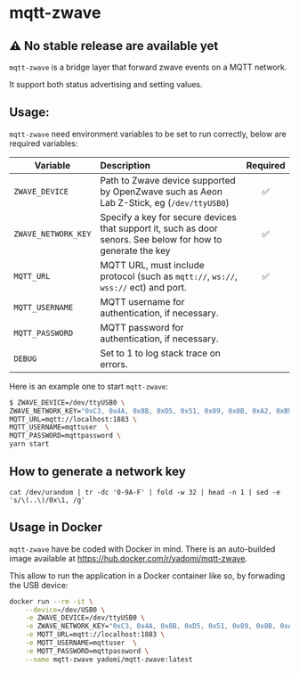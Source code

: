 # mqtt-zwave

## ⚠️ No stable release are available yet

`mqtt-zwave` is a bridge layer that forward zwave events on a MQTT network.

It support both status advertising and setting values.

## Usage:

`mqtt-zwave` need environment variables to be set to run correctly, below are required variables:

| Variable            | Description                                                                                                  | Required |
| ------------------- | :----------------------------------------------------------------------------------------------------------- | :------: |
| `ZWAVE_DEVICE`      | Path to Zwave device supported by OpenZwave such as Aeon Lab Z-Stick, eg (`/dev/ttyUSB0`)                    |    ✅    |
| `ZWAVE_NETWORK_KEY` | Specify a key for secure devices that support it, such as door senors. See below for how to generate the key |    ✅    |
| `MQTT_URL`          | MQTT URL, must include protocol (such as `mqtt://`, `ws://`, `wss://` ect) and port.                         |    ✅    |
| `MQTT_USERNAME`     | MQTT username for authentication, if necessary.                                                              |          |
| `MQTT_PASSWORD`     | MQTT password for authentication, if necessary.                                                              |          |
| `DEBUG`             | Set to 1 to log stack trace on errors.                                                                       |          |

Here is an example one to start `mqtt-zwave`:

```bash
$ ZWAVE_DEVICE=/dev/ttyUSB0 \
ZWAVE_NETWORK_KEY="0xC3, 0x4A, 0x8B, 0xD5, 0x51, 0x89, 0x8B, 0xA2, 0xB9, 0x59, 0xB0, 0x13, 0xF8, 0xA3, 0x79, 0xA5" \
MQTT_URL=mqtt://localhost:1883 \
MQTT_USERNAME=mqttuser  \
MQTT_PASSWORD=mqttpassword \
yarn start
```

## How to generate a network key

```
cat /dev/urandom | tr -dc '0-9A-F' | fold -w 32 | head -n 1 | sed -e 's/\(..\)/0x\1, /g'
```

## Usage in Docker

`mqtt-zwave` have be coded with Docker in mind. There is an auto-builded image available at https://hub.docker.com/r/yadomi/mqtt-zwave.

This allow to run the application in a Docker container like so, by forwading the USB device:

```bash
docker run --rm -it \
    --device=/dev/USB0 \
    -e ZWAVE_DEVICE=/dev/ttyUSB0 \
    -e ZWAVE_NETWORK_KEY="0xC3, 0x4A, 0x8B, 0xD5, 0x51, 0x89, 0x8B, 0xA2, 0xB9, 0x59, 0xB0, 0x13, 0xF8, 0xA3, 0x79, 0xA5" \
    -e MQTT_URL=mqtt://localhost:1883 \
    -e MQTT_USERNAME=mqttuser  \
    -e MQTT_PASSWORD=mqttpassword \
    --name mqtt-zwave yadomi/mqtt-zwave:latest
```
